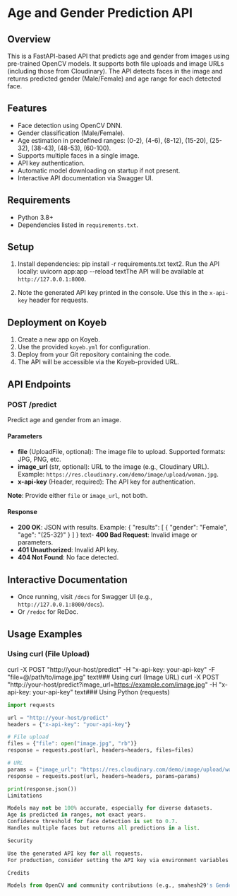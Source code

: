 # Age and Gender Prediction API

## Overview
This is a FastAPI-based API that predicts age and gender from images using pre-trained OpenCV models. It supports both file uploads and image URLs (including those from Cloudinary). The API detects faces in the image and returns predicted gender (Male/Female) and age range for each detected face.

## Features
- Face detection using OpenCV DNN.
- Gender classification (Male/Female).
- Age estimation in predefined ranges: (0-2), (4-6), (8-12), (15-20), (25-32), (38-43), (48-53), (60-100).
- Supports multiple faces in a single image.
- API key authentication.
- Automatic model downloading on startup if not present.
- Interactive API documentation via Swagger UI.

## Requirements
- Python 3.8+
- Dependencies listed in `requirements.txt`.

## Setup
1. Install dependencies:
pip install -r requirements.txt
text2. Run the API locally:
uvicorn app:app --reload
textThe API will be available at `http://127.0.0.1:8000`.

3. Note the generated API key printed in the console. Use this in the `x-api-key` header for requests.

## Deployment on Koyeb
1. Create a new app on Koyeb.
2. Use the provided `koyeb.yml` for configuration.
3. Deploy from your Git repository containing the code.
4. The API will be accessible via the Koyeb-provided URL.

## API Endpoints

### POST /predict
Predict age and gender from an image.

#### Parameters
- **file** (UploadFile, optional): The image file to upload. Supported formats: JPG, PNG, etc.
- **image_url** (str, optional): URL to the image (e.g., Cloudinary URL). Example: `https://res.cloudinary.com/demo/image/upload/woman.jpg`.
- **x-api-key** (Header, required): The API key for authentication.

**Note**: Provide either `file` or `image_url`, not both.

#### Response
- **200 OK**: JSON with results.
Example:
{
"results": [
{
"gender": "Female",
"age": "(25-32)"
}
]
}
text- **400 Bad Request**: Invalid image or parameters.
- **401 Unauthorized**: Invalid API key.
- **404 Not Found**: No face detected.

## Interactive Documentation
- Once running, visit `/docs` for Swagger UI (e.g., `http://127.0.0.1:8000/docs`).
- Or `/redoc` for ReDoc.

## Usage Examples

### Using curl (File Upload)
curl -X POST "http://your-host/predict" 
-H "x-api-key: your-api-key" 
-F "file=@/path/to/image.jpg"
text### Using curl (Image URL)
curl -X POST "http://your-host/predict?image_url=https://example.com/image.jpg" 
-H "x-api-key: your-api-key"
text### Using Python (requests)
```python
import requests

url = "http://your-host/predict"
headers = {"x-api-key": "your-api-key"}

# File upload
files = {"file": open("image.jpg", "rb")}
response = requests.post(url, headers=headers, files=files)

# URL
params = {"image_url": "https://res.cloudinary.com/demo/image/upload/woman.jpg"}
response = requests.post(url, headers=headers, params=params)

print(response.json())
Limitations

Models may not be 100% accurate, especially for diverse datasets.
Age is predicted in ranges, not exact years.
Confidence threshold for face detection is set to 0.7.
Handles multiple faces but returns all predictions in a list.

Security

Use the generated API key for all requests.
For production, consider setting the API key via environment variables instead of generating on startup.

Credits

Models from OpenCV and community contributions (e.g., smahesh29's Gender-and-Age-Detection repo).